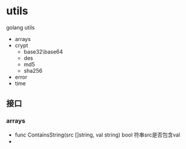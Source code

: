 # utils
golang utils

- arrays
- crypt
  - base32\base64
  - des
  - md5
  - sha256
- error
- time

## 接口

### arrays

- func ContainsString(src []string, val string) bool
  符串src是否包含val
- 

